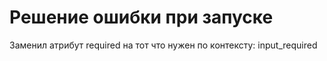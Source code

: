 # Решение ошибки при запуске
Заменил атрибут required на тот что нужен по контексту: input_required
